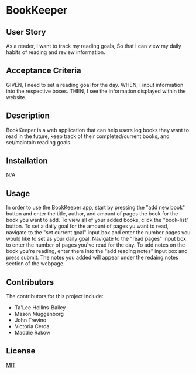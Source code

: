 # BookKeeper

## User Story
As a reader,
I want to track my reading goals,
So that I can view my daily habits of reading and review information.
## Acceptance Criteria
GIVEN, I need to set a reading goal for the day.
WHEN, I input information into the respective boxes.
THEN, I see the information displayed within the website.

## Description
BookKeeper is a web application that can help users log books they want to read in the future, keep track of their completed/current books, and set/maintain reading goals.

## Installation
N/A

## Usage
In order to use the BookKeeper app, start by pressing the "add new book" button and enter the title, author, and amount of pages the book for the book you want to add. To view all of your added books, click the "book-list" button. To set a daily goal for the amount of pages yu want to read, navigate to the "set current goal" input box and enter the number pages you would like to set as your daily goal. Navigate to the "read pages" input box to enter the number of pages you've read for the day. To add notes on the book you're reading, enter them into the "add reading notes" input box and press submit. The notes you added will appear under the redaing notes section of the webpage.

## Contributors
The contributors for this project include:

- Ta'Lee Hollins-Bailey
- Mason Muggenborg
- John Trevino
- Victoria Cerda
- Maddie Rakow

## License
[MIT](https://choosealicense.com/licenses/mit/)